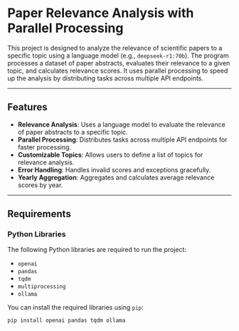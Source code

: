 # Paper Relevance Analysis with Parallel Processing

This project is designed to analyze the relevance of scientific papers to a specific topic using a language model (e.g., `deepseek-r1:70b`). The program processes a dataset of paper abstracts, evaluates their relevance to a given topic, and calculates relevance scores. It uses parallel processing to speed up the analysis by distributing tasks across multiple API endpoints.

---

## Features

- **Relevance Analysis**: Uses a language model to evaluate the relevance of paper abstracts to a specific topic.
- **Parallel Processing**: Distributes tasks across multiple API endpoints for faster processing.
- **Customizable Topics**: Allows users to define a list of topics for relevance analysis.
- **Error Handling**: Handles invalid scores and exceptions gracefully.
- **Yearly Aggregation**: Aggregates and calculates average relevance scores by year.

---

## Requirements

### Python Libraries
The following Python libraries are required to run the project:
- `openai`
- `pandas`
- `tqdm`
- `multiprocessing`
- `ollama`

You can install the required libraries using `pip`:
```bash
pip install openai pandas tqdm ollama
